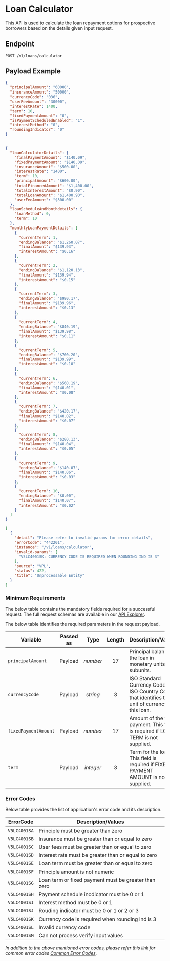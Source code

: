 # Loan Calculator

This API is used to calculate the loan repayment options for prospective borrowers based on the details given input request. 

## Endpoint

`POST /v1/loans/calculator`

## Payload Example

<!--
type: tab
titles: Request, Response, Error
-->

```json
{
  "principalAmount": "60000",
  "insuranceAmount": "50000",
  "currencyCode": "036",
  "userFeeAmount": "30000",
  "interestRate": 1400,
  "term": 10,
  "fixedPaymentAmount": "0",
  "isPaymentScheduledEnabled": "1",
  "interestMethod": "0",
  "roundingIndicator": "0"
}

```

<!--
type: tab
-->

```json

{
  "loanCalculatorDetails": {
    "finalPaymentAmount": "$140.09",
    "fixedPaymentAmount": "$140.09",
    "insuranceAmount": "$500.00",
    "interestRate": "1400",
    "term": 10,
    "principalAmount": "$600.00",
    "totalFinancedAmount": "$1,400.00",
    "totalInterestAmount": "$0.90",
    "totalLoanAmount": "$1,400.90",
    "userFeeAmount": "$300.00"
  },
  "loanScheduleAndMonthdetails": {
    "loanMethod": 0,
    "term": 10
  },
  "monthlyLoanPaymentDetails": [
    {
      "currentTerm": 1,
      "endingBalance": "$1,260.07",
      "finalAmount": "$139.93",
      "interestAmount": "$0.16"
    },
    {
      "currentTerm": 2,
      "endingBalance": "$1,120.13",
      "finalAmount": "$139.94",
      "interestAmount": "$0.15"
    },
    {
      "currentTerm": 3,
      "endingBalance": "$980.17",
      "finalAmount": "$139.96",
      "interestAmount": "$0.13"
    },
    {
      "currentTerm": 4,
      "endingBalance": "$840.19",
      "finalAmount": "$139.98",
      "interestAmount": "$0.11"
    },
    {
      "currentTerm": 5,
      "endingBalance": "$700.20",
      "finalAmount": "$139.99",
      "interestAmount": "$0.10"
    },
    {
      "currentTerm": 6,
      "endingBalance": "$560.19",
      "finalAmount": "$140.01",
      "interestAmount": "$0.08"
    },
    {
      "currentTerm": 7,
      "endingBalance": "$420.17",
      "finalAmount": "$140.02",
      "interestAmount": "$0.07"
    },
    {
      "currentTerm": 8,
      "endingBalance": "$280.13",
      "finalAmount": "$140.04",
      "interestAmount": "$0.05"
    },
    {
      "currentTerm": 9,
      "endingBalance": "$140.07",
      "finalAmount": "$140.06",
      "interestAmount": "$0.03"
    },
    {
      "currentTerm": 10,
      "endingBalance": "$0.00",
      "finalAmount": "$140.07",
      "interestAmount": "$0.02"
    }
  ]
}

```

<!--
type: tab
-->

```json
[
  {
    "detail": "Please refer to invalid-params for error details",
    "errorCode": "442201",
    "instance": "/v1/loans/calculator",
    "invalid-params": [
      "V5LC4001SK: CURRENCY CODE IS REQUIRED WHEN ROUNDING IND IS 3"
    ],
    "source": "VPL",
    "status": 422,
    "title": "Unprocessable Entity"
  }
]

```

<!-- type: tab-end -->

### Minimum Requirements

The below table contains the mandatory fields required for a successful request. The full request schemas are available in our [API Explorer](../api/?type=post&path=/v1/loans/calculator).

The below table identifies the required parameters in the request payload.

| Variable | Passed as | Type | Length | Description/Values |
| -------- | :-------: | :--: | :------------: | ------------------ |
| `principalAmount` | Payload  | *number* | 17 | Principal balance of the loan in monetary units and subunits.|
| `currencyCode` | Payload  | *string* | 3 | ISO Standard Currency Code or ISO Country Code that identifies the unit of currency for this loan.|
| `fixedPaymentAmount` | Payload  | *number* | 17 | Amount of the fixed payment. This field is required if LOAN TERM is not supplied.|
| `term` | Payload  | *integer*| 3 | Term for the loan. This field is required if FIXED PAYMENT AMOUNT is not supplied.|



### Error Codes

Below table provides the list of application's error code and its description.

| ErrorCode |  Description/Values |
| --------  | ------------------ |
| `V5LC4001SA` | Principle must be greater than zero |  
| `V5LC4001SB` | Insurance must be greater than or equal to zero |  
| `V5LC4001SC` | User fees must be greater than or equal to zero |  
| `V5LC4001SD` | Interest rate must be greater than or equal to zero |  
| `V5LC4001SE` | Loan term must be greater than or equal to zero |  
| `V5LC4001SF` | Principle amount is not numeric |  
| `V5LC4001SG` | Loan term or fixed payment must be greater than zero |  
| `V5LC4001SH` | Payment schedule incdicator must be 0 or 1 |  
| `V5LC4001SI` | Interest method must be 0 or 1 |  
| `V5LC4001SJ` | Rouding indicator must be 0 or 1 or 2 or 3 |  
| `V5LC4001SK` | Currency code is required when rounding ind is 3 |  
| `V5LC4001SL` | Invalid currency code |  
| `V5LC4001SM` | Can not process verify input values |  


*In addition to the above mentioned error codes, please refer this link for common error codes [Common Error Codes](?path=docs/Common_Error_Code.md).*